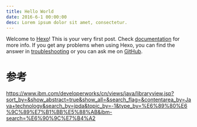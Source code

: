 ```yaml
---
title: Hello World
date: 2016-6-1 00:00:00
desc: Lorem ipsum dolor sit amet, consectetur.
---
```

Welcome to [Hexo](https://hexo.io/)! This is your very first post. Check [documentation](https://hexo.io/docs/) for more info. If you get any problems when using Hexo, you can find the answer in [troubleshooting](https://hexo.io/docs/troubleshooting.html) or you can ask me on [GitHub](https://github.com/hexojs/hexo/issues).

<!--more-->

# 参考
https://www.ibm.com/developerworks/cn/views/java/libraryview.jsp?sort_by=&show_abstract=true&show_all=&search_flag=&contentarea_by=Java+technology&search_by=jpda&topic_by=-1&type_by=%E6%89%80%E6%9C%89%E7%B1%BB%E5%88%AB&ibm-search=%E6%90%9C%E7%B4%A2